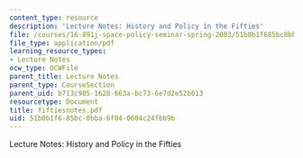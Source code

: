 ```yaml
---
content_type: resource
description: 'Lecture Notes: History and Policy in the Fifties'
file: /courses/16-891j-space-policy-seminar-spring-2003/51b0b1f685bc0bba6f040604c24fbb9b_fiftiesnotes.pdf
file_type: application/pdf
learning_resource_types:
- Lecture Notes
ocw_type: OCWFile
parent_title: Lecture Notes
parent_type: CourseSection
parent_uid: b713c905-1628-663a-bc73-6e7d2e52b013
resourcetype: Document
title: fiftiesnotes.pdf
uid: 51b0b1f6-85bc-0bba-6f04-0604c24fbb9b
---
```

Lecture Notes: History and Policy in the Fifties

